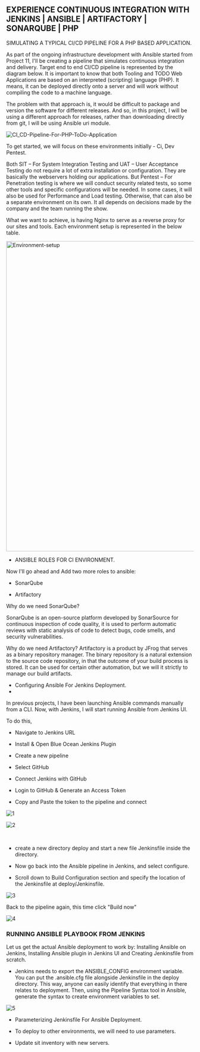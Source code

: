## EXPERIENCE CONTINUOUS INTEGRATION WITH JENKINS | ANSIBLE | ARTIFACTORY | SONARQUBE | PHP


SIMULATING A TYPICAL CI/CD PIPELINE FOR A PHP BASED APPLICATION.
  
As part of the ongoing infrastructure development with Ansible started from Project 11,  I'll be creating a pipeline that simulates continuous integration and delivery. 
 Target end to end CI/CD pipeline is represented by the diagram below. It is important to know that both Tooling and TODO Web Applications are based on an interpreted (scripting) language (PHP). It means, it can be deployed directly onto a server and will work without compiling the code to a machine language.

The problem with that approach is, it would be difficult to package and version the software for different releases. 
  And so, in this project, I will be using a different approach for releases, rather than downloading directly from git, I will be using Ansible uri module.
    

![CI_CD-Pipeline-For-PHP-ToDo-Application](https://user-images.githubusercontent.com/93729559/169549849-dc03f465-a8d1-4b77-9681-6625ed6f0f4c.png)
<br>   
  
  To get started, we will focus on these environments initially - Ci, Dev Pentest.
																							 
Both SIT – For System Integration Testing and UAT – User Acceptance Testing do not require a lot of extra installation or configuration. They are basically the webservers holding our applications. But Pentest – For Penetration testing is where we will conduct security related tests, so some other tools and specific configurations will be needed. In some cases, it will also be used for Performance and Load testing. Otherwise, that can also be a separate environment on its own. It all depends on decisions made by the company and the team running the show.

What we want to achieve, is having Nginx to serve as a reverse proxy for our sites and tools. Each environment setup is represented in the below table.
																							 
<img width="832" alt="Environment-setup" src="https://user-images.githubusercontent.com/93729559/169549663-c439c774-96d3-4e28-a8e0-ab18a4fa268d.png">

<br>


- ANSIBLE ROLES FOR CI ENVIRONMENT.

Now I'll go ahead and Add two more roles to ansible:

- SonarQube 

- Artifactory


Why do we need SonarQube?

SonarQube is an open-source platform developed by SonarSource for continuous inspection of code quality, it is used to perform automatic reviews with static analysis of code to detect bugs, code smells, and security vulnerabilities.

Why do we need Artifactory?
Artifactory is a product by JFrog that serves as a binary repository manager. The binary repository is a natural extension to the source code repository, in that the outcome of your build process is stored. It can be used for certain other automation, but we will it strictly to manage our build artifacts.


- Configuring Ansible For Jenkins Deployment.
- 
In previous projects, I have been launching Ansible commands manually from a CLI. Now, with Jenkins, I will start running Ansible from Jenkins UI.

To do this,

- Navigate to Jenkins URL

- Install & Open Blue Ocean Jenkins Plugin

- Create a new pipeline


- Select GitHub


- Connect Jenkins with GitHub


- Login to GitHub & Generate an Access Token

- Copy and Paste the token to the pipeline and connect



![1](https://user-images.githubusercontent.com/93729559/169647781-9c5e3e9a-014d-4ded-8db6-234946b2d657.png)

![2](https://user-images.githubusercontent.com/93729559/169647785-ec83ff49-6ed9-490a-83b4-592be027726c.png)


<br>

- create a new directory deploy and start a new file Jenkinsfile inside the directory.

- Now go back into the Ansible pipeline in Jenkins, and select configure.

- Scroll down to Build Configuration section and specify the location of the Jenkinsfile at deploy/Jenkinsfile.


![3](https://user-images.githubusercontent.com/93729559/169647786-e23dfe82-dcdf-4e54-ba87-931ca0d069c2.png)



Back to the pipeline again, this time click "Build now"

![4](https://user-images.githubusercontent.com/93729559/169648990-37c748f2-e304-4778-a973-e8bc2916cd1f.png)




### RUNNING ANSIBLE PLAYBOOK FROM JENKINS


 Let us get the actual Ansible deployment to work by: Installing Ansible on Jenkins, Installing Ansible plugin in Jenkins UI and Creating Jenkinsfile from scratch. 


- Jenkins needs to export the ANSIBLE_CONFIG environment variable. You can put the .ansible.cfg file alongside Jenkinsfile in the deploy directory. This way, anyone can easily identify that everything in there relates to deployment. Then, using the Pipeline Syntax tool in Ansible, generate the syntax to create environment variables to set.


![5](https://user-images.githubusercontent.com/93729559/169650069-6ddeb5d9-2b47-4539-abc9-5c549d569929.png)



- Parameterizing Jenkinsfile For Ansible Deployment.

- To deploy to other environments, we will need to use parameters.


- Update sit inventory with new servers.

































																							 
																							 
																							 
